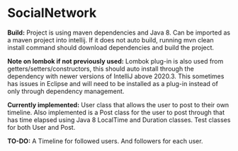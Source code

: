 # SocialNetwork
 
__Build:__ Project is using maven dependencies and Java 8. Can be imported as a maven project into intellij. If it does not auto build, running mvn clean install command should download dependencies and build the project. 

__Note on lombok if not previously used:__ 
Lombok plug-in is also used from getters/setters/constructors, this should auto install through the dependency with newer versions of IntelliJ above 2020.3. 
This sometimes has issues in Eclipse and will need to be installed as a plug-in instead of only through dependency management.

__Currently implemented:__ User class that allows the user to post to their own timeline. Also implemented is a Post class for the user to post through that has time elapsed using Java 8 LocalTime and Duration classes. Test classes for both User and Post. 

__TO-DO:__ A Timeline for followed users. And followers for each user.  
